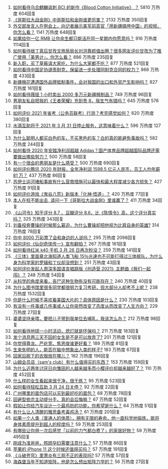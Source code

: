 1. [如何看待乌合麒麟讽刺 BCI 的新作《Blood Cotton Initiative》 ​​​​？](https://www.zhihu.com/question/451475421) 5810 万热度 604回复
1. [《哥斯拉大战金刚》中哥斯拉和金刚谁更厉害？](https://www.zhihu.com/question/451400347) 2132 万热度 350回复
1. [外交部发言人在例会上，向记者展示美军前高官「用新疆搞垮中国」的视频，你怎么看？](https://www.zhihu.com/question/451374588) 1141 万热度 648回复
1. [如果给你一亿 RMB 让你余生都只能活在同一星期内你愿意吗？](https://www.zhihu.com/question/450684657) 916 万热度 1114回复
1. [如何看待继丁真后甘孜文旅局局长刘洪靠颜值出圈？很多网友评价甘孜为了推广使用「美男计」，你怎么看？](https://www.zhihu.com/question/451367499) 886 万热度 235回复
1. [新入职，买了草莓请大家吃，为什么大家都不吃？](https://www.zhihu.com/question/451018901) 877 万热度 521回复
1. [如何看待中国足协谴责耐克，保留进一步处理同耐克合同的权力？](https://www.zhihu.com/question/451475306) 868 万热度 433回复
1. [新疆棉花遭遇国外品牌抵制事件，会对我国的出口和外贸产生影响吗？](https://www.zhihu.com/question/451155149) 827 万热度 161回复
1. [如何看待薇娅 1 小时卖出 2000 多万元新疆棉制品？](https://www.zhihu.com/question/451466676) 749 万热度 96回复
1. [男朋友私自把我的《王者荣耀》充到贵 8，我生气有错吗？](https://www.zhihu.com/question/450562895) 645 万热度 576回复
1. [如何评价 2021 年省考（公务员联考）行测？考完感觉如何？](https://www.zhihu.com/question/451478215) 620 万热度 380回复
1. [水滴互助将于 2021 年 3 月 31 日停止服务，这意味着什么？](https://www.zhihu.com/question/451387183) 596 万热度 127回复
1. [为什么聪明人都买白色的车，不买黑色的车？白的真的能避免事故吗？](https://www.zhihu.com/question/450848333) 582 万热度 244回复
1. [如何看待 2020 年安踏净利润超越 Adidas？国产体育品牌超越国际品牌还需要做出哪些努力？](https://www.zhihu.com/question/451367940) 500 万热度 58回复
1. [有一个很会的男朋友是什么感受？](https://www.zhihu.com/question/391872560) 500 万热度 690回复
1. [如何评价腾讯 2020 年财报，全年净利润 1598.5 亿元人民币，员工人均年薪 81 万？](https://www.zhihu.com/question/451059078) 437 万热度 86回复
1. [苏伊士运河堵船事故有什么营救措施可以最快和最大程度减少各方损失？](https://www.zhihu.com/question/451146252) 427 万热度 91回复
1. [如何评价游戏《鬼谷八荒》新版本「化神·悟道」？](https://www.zhihu.com/question/451531329) 420 万热度 77回复
1. [本人在校不能出去, 请问一下《哥斯拉大战金刚》里谁赢了？](https://www.zhihu.com/question/451322481) 411 万热度 34回复
1. [《山河令》知乎评分 8.7 、豆瓣评分 8.6，比《陈情令》高，这个评分真实吗？](https://www.zhihu.com/question/446605738) 325 万热度 343回复
1. [刘备投奔曹操的时候那么窘迫，为什么曹操却把他视为比肩自身的英雄?](https://www.zhihu.com/question/444961254) 314 万热度 78回复
1. [你中 8000 万彩票了会和身边的人说吗？](https://www.zhihu.com/question/387889242) 295 万热度 2098回复
1. [如何评价《仙剑奇侠传一》宣布翻拍？](https://www.zhihu.com/question/301752896) 267 万热度 161回复
1. [如何看待红米 k40 手机 3 月 26 日再次秒没？](https://www.zhihu.com/question/451328388) 259 万热度 141回复
1. [《三体》里面章北海知道人类飞船 15％光速也不可能打得过三体舰队，为什么身为科学家的罗辑和丁仪却没想到？](https://www.zhihu.com/question/450549593) 251 万热度 43回复
1. [如何评价发起人周深多国语言唱跳版《创造营 2021》主题曲《我们一起闯》？](https://www.zhihu.com/question/451559230) 248 万热度 54回复
1. [从科学的角度来看，丧尸这种生物有没有可能存在？](https://www.zhihu.com/question/396972216) 240 万热度 40回复
1. [为什么图书馆里很多同学都很努力复习考研，但大部分人却考不上呢？](https://www.zhihu.com/question/430364218) 238 万热度 1532回复
1. [你是什么时候不喜欢看美国大片的？具体原因是什么？](https://www.zhihu.com/question/268022546) 230 万热度 103回复
1. [有没有一件事或几件事或人让你突然改变了态度从而改变了人生方向？](https://www.zhihu.com/question/450961700) 229 万热度 27回复
1. [婆婆坚持亲喂，要把儿子带到我单位去哺乳，我该怎么办？](https://www.zhihu.com/question/451020624) 212 万热度 98回复
1. [如何看待地球一小时活动，熄灯就是环保吗？](https://www.zhihu.com/question/450959677) 211 万热度 183回复
1. [发个消息两三天不回的女生是不是可以放弃了?](https://www.zhihu.com/question/443809482) 201 万热度 121回复
1. [你觉得尊龙、严屹宽、焦恩俊谁更好看？](https://www.zhihu.com/question/449666087) 189 万热度 81回复
1. [生来失明的人，能否在脑中想象出人类的样子?](https://www.zhihu.com/question/439755465) 183 万热度 67回复
1. [回家后脱下的衣服放在哪儿？](https://www.zhihu.com/question/445389210) 182 万热度 196回复
1. [山姆会员店（sam's club）有什么值得买的东西？](https://www.zhihu.com/question/58897556) 153 万热度 159回复
1. [为什么近两年讨厌日向雏田的人越来越多而小樱评价却越来越好了？](https://www.zhihu.com/question/421579359) 110 万热度 452回复
1. [什么样的女生看起来很干净，很干练？](https://www.zhihu.com/question/23796174) 95 万热度 523回复
1. [如何看待轻松互助 3 月 24 日关停？](https://www.zhihu.com/question/451045808) 92 万热度 22回复
1. [广州哪里的面包店可以买到最好吃的面包？](https://www.zhihu.com/question/37236833) 68 万热度 78回复
1. [回避型依恋主动提分手，真的会后悔嘛？](https://www.zhihu.com/question/449941045) 67 万热度 52回复
1. [假如让你给汽车设计一个最鸡肋的功能，你希望是什么？](https://www.zhihu.com/question/447033826) 64 万热度 51回复
1. [有什么让人清醒的雅思备考毒鸡汤？](https://www.zhihu.com/question/325725035) 61 万热度 201回复
1. [如果一个人类（普通人的体质），拥有无限的寿命，他一直科学地锻炼，能将身体素质提升到超人的程度吗？](https://www.zhihu.com/question/450947269) 59 万热度 253回复
1. [有哪些让你用一次后感觉「以前的力气都白费了」的家居好物？](https://www.zhihu.com/question/420760487) 59 万热度 495回复
1. [刚成为准爸爸，照顾孕妇需要注意什么？](https://www.zhihu.com/question/366967759) 57 万热度 86回复
1. [苹果的 iPhone 11 这个时候还值得买吗？](https://www.zhihu.com/question/430374241) 57 万热度 191回复
1. [《斗破苍穹》里萧炎有三观不正的表现吗?](https://www.zhihu.com/question/448546163) 57 万热度 57回复
1. [海森堡当年不知道矩阵，他是怎么想出矩阵力学的？](https://www.zhihu.com/question/279151159) 56 万热度 27回复